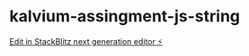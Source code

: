 # kalvium-assingment-js-string

[Edit in StackBlitz next generation editor ⚡️](https://stackblitz.com/~/github.com/Alphamikey23/kalvium-assingment-js-string)